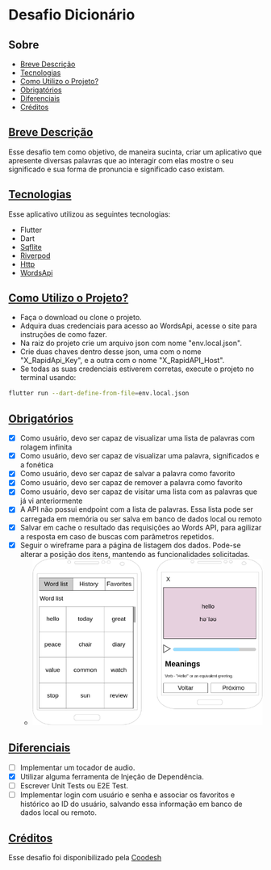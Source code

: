 # Desafio Dicionário

## Sobre

- [Breve Descrição](#breve-descrição)
- [Tecnologias](#tecnologias)
- [Como Utilizo o Projeto?](#como-utilizo-o-projeto)
- [Obrigatórios](#obrigatórios)
- [Diferenciais](#diferenciais)
- [Créditos](#créditos)

## [Breve Descrição](#sobre)

Esse desafio tem como objetivo, de maneira sucinta, criar um aplicativo que apresente diversas palavras que ao interagir com elas mostre o seu significado e sua forma de pronuncia e significado
caso existam.

## [Tecnologias](#sobre)

Esse aplicativo utilizou as seguintes tecnologias:

- Flutter
- Dart
- [Sqflite](https://pub.dev/packages/sqflite)
- [Riverpod](https://pub.dev/packages/riverpod)
- [Http](https://pub.dev/packages/http)
- [WordsApi](https://www.wordsapi.com/)

## [Como Utilizo o Projeto?](#sobre)

- Faça o download ou clone o projeto.
- Adquira duas credenciais para acesso ao WordsApi, acesse o site para instruções de como fazer.
- Na raiz do projeto crie um arquivo json com nome "env.local.json".
- Crie duas chaves dentro desse json, uma com o nome "X_RapidApi_Key", e a outra com o nome "X_RapidAPI_Host".
- Se todas as suas credenciais estiverem corretas, execute o projeto no terminal usando:
```sh
flutter run --dart-define-from-file=env.local.json
```

## [Obrigatórios](#sobre)

- [x] Como usuário, devo ser capaz de visualizar uma lista de palavras com rolagem infinita
- [x] Como usuário, devo ser capaz de visualizar uma palavra, significados e a fonética
- [x] Como usuário, devo ser capaz de salvar a palavra como favorito
- [x] Como usuário, devo ser capaz de remover a palavra como favorito
- [x] Como usuário, devo ser capaz de visitar uma lista com as palavras que já vi anteriormente
- [x] A API não possui endpoint com a lista de palavras. Essa lista pode ser carregada em memória ou ser salva em banco de dados local ou remoto
- [x] Salvar em cache o resultado das requisições ao Words API, para agilizar a resposta em caso de buscas com parâmetros repetidos.
- [x] Seguir o wireframe para a página de listagem dos dados. Pode-se alterar a posição dos itens, mantendo as funcionalidades solicitadas.
    - ![wireframe](img/wireframe.png)

## [Diferenciais](#sobre)

- [ ] Implementar um tocador de audio.
- [x] Utilizar alguma ferramenta de Injeção de Dependência.
- [ ] Escrever Unit Tests ou E2E Test.
- [ ] Implementar login com usuário e senha e associar os favoritos e histórico ao ID do usuário, salvando essa informação em banco de dados local ou remoto.

## [Créditos](#sobre)

Esse desafio foi disponibilizado pela [Coodesh](https://coodesh.com/) 

